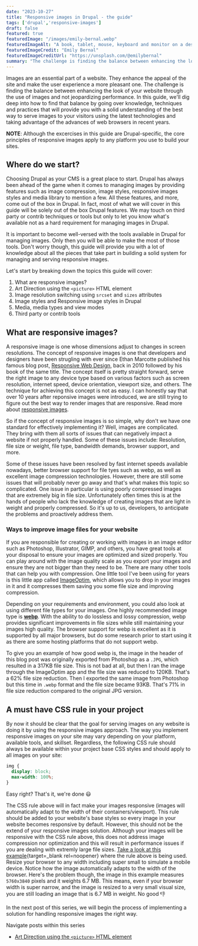 ```yaml
---
date: "2023-10-27"
title: "Responsive images in Drupal - the guide"
tags: ['drupal','responsive-images']
draft: false
featured: true
featuredImage: "/images/emily-bernal.webp"
featuredImageAlt: "A book, tablet, mouse, keyboard and monitor on a desktop"
featuredImageCredit: "Emily Bernal"
featuredImageCreditUrl: "https://unsplash.com/@emilybernal"
summary: "The challenge is finding the balance between enhancing the look of your website through the use of images and not jeopardizing performance."
---
```

Images are an essential part of a website.  They enhance the appeal of the site and make the user experience a more pleasant one. The challenge is finding the balance between enhancing the look of your website through the use of images and not jeopardizing performance. In this guide, we'll dig deep into how to find that balance by going over knowledge, techniques and practices that will provide you with a solid understanding of the best way to serve images to your visitors using the latest technologies and taking advantage of the advances of web browsers in recent years.

**NOTE**: Although the excercises in this guide are Drupal-specific, the core principles of responsive images apply to any platform you use to build your sites.

## Where do we start?

Choosing Drupal as your CMS is a great place to start.  Drupal has always been ahead of the game when it comes to managing images by providing features such as image compression, image styles, responsive images styles and media library to mention a few. All these features, and more, come out of the box in Drupal.  In fact, most of what we will cover in this guide will be solely out of the box Drupal features.  We may touch on third party or contrib techniques or tools but only to let you know what's available not as a hard requirement for managing images in Drupal.

It is important to become well-versed with the tools available in Drupal for managing images.  Only then you will be able to make the most of those tools. Don't worry though, this guide will provide you with a lot of knowledge about all the pieces that take part in building a solid system for managing and serving responsive images.

Let's start by breaking down the topics this guide will cover:

1. What are responsive images?
1. Art Direction using the `<picture>` HTML element
1. Image resolution switching using `srcset` and `sizes` attributes
1. Image styles and Responsive image styles in Drupal
1. Media, media types and view modes
1. Third party or contrib tools

## What are responsive images?

A responsive image is one whose dimensions adjust to changes in screen resolutions. The concept of responsive images is one that developers and designers have been strugling with ever since Ethan Marcotte published his famous blog post, [Responsive Web Design](https://alistapart.com/article/responsive-web-design/), back in 2010 followed by his book of the same title.  The concept itself is pretty straight forward, serve the right image to any device type based on various factors such as screen resolution, internet speed, device orientation, viewport size, and others.  The technique for achieving this concept is not as easy.  I can honestly say that over 10 years after reponsive images were introduced, we are still trying to figure out the best way to render images that are responsive.  Read more about [responsive images](https://developer.mozilla.org/en-US/docs/Learn/HTML/Multimedia_and_embedding/Responsive_images).

So if the concept of responsive images is so simple, why don't we have one standard for effectively implementing it?  Well, images are complicated.  They bring with them all sorts of issues that can negatively impact a website if not properly handled.  Some of these issues include: Resolution, file size or weight, file type, bandwidth demands, browser support, and more.

Some of these issues have been resolved by fast internet speeds available nowadays, better browser support for file tyes such as webp, as well as excellent image compression technologies.  However, there are still some issues that will probably never go away and that's what makes this topic so complicated.  One issue in particular is using poorly compressed images that are extremely big in file size.  Unfortunately often times this is at the hands of people who lack the knowledge of creating images that are light in weight and properly compressed. So it's up to us, developers, to anticipate the problems and proactively address them.

### Ways to improve image files for your website

If you are responsible for creating or working with images in an image editor such as Photoshop, Illustrator, GIMP, and others, you have great tools at your disposal to ensure your images are optimized and sized properly.  You can play around with the image quality scale as you export your images and ensure they are not bigger than they need to be.  There are many other tools that can help you with compression.  One little tool I've been using for years is this little app called [ImageOptim](https://imageoptim.com/howto.html), which allows you to drop in your images in it and it compresses them saving you some file size and improving compression.

Depending on your requirements and environment, you could also look at using different file types for your images.  One highly recommended image type is **[webp](https://developers.google.com/speed/webp)**.  With the ability to do lossless and lossy compression, webp provides significant improvements in file sizes while still maintaining your images high quality.  The browser support for webp is excellent as it is supported by all major browsers, but do some research prior to start using it as there are some hosting platforms that do not support webp.

To give you an example of how good webp is, the image in the header of this blog post was originally exported from Photoshop as a `.JPG`, which resulted in a 317KB file size.  This is not bad at all, but then I ran the image through the ImageOptim app and the file size was reduced to 120KB. That's a 62% file size reduction.  Then I exported the same image from Photoshop but this time in `.webp` format and the file size became 93KB.  That's 71% in file size reduction compared to the original JPG version.

## A must have CSS rule in your project

By now it should be clear that the goal for serving images on any website is doing it by using the responsive images approach.  The way you implement responsive images on your site may vary depending on your platform, available tools, and skillset.  Regardless, the following CSS rule should always be available within your project base CSS styles and should apply to all images on your site:

```css
img {
  display: block;
  max-width: 100%;
}
```

Easy right?  That's it, we're done 😃

The CSS rule above will in fact make your images responsive (images will automatically adapt to the width of their containers/viewport).  This rule should be added to your website's base styles so every image in your website becomes responsive by default.  However, this should not be the extend of your responsive images solution.  Although your images will be responsive with the CSS rule above, this does not address image compression nor optimization and this will result in performance issues if you are dealing with extremly large file sizes.  [Take a look at this example](https://codepen.io/mariohernandez/full/ZEVVKab){target=_blank rel=noopener} where the rule above is being used.  Resize your browser to any width including super small to simulate a mobile device.  Notice how the image automatically adapts to the width of the browser. Here's the problem though, the image in this example measures `5760x3840` pixels and it weights 6.7 MB. This means, even if your browser width is super narrow, and the image is resized to a very small visual size, you are still loading an image that is 6.7 MB in weight. No good 👎

In the next post of this series, we will begin the process of implementing a solution for handling responsive images the right way.

<div class="post-pager">

Navigate posts within this series

- [Art Direction using the `<picture>` HTML element](../art-direction-using-the-picture-html-element)

</div>
